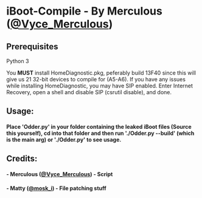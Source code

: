# iBoot-Compile - By Merculous ([@Vyce_Merculous](https://twitter.com/Vyce_Merculous))

## Prerequisites

Python 3

You <b>MUST</b> install HomeDiagnostic.pkg, peferably build 13F40 since this will give us 21 32-bit devices to compile for (A5-A6).
If you have any issues while installing HomeDiagnostic, you may have SIP enabled. Enter Internet Recovery, open a shell and disable SIP (csrutil disable), and done.

## Usage:

#### Place 'Odder.py' in your folder containing the leaked iBoot files (Source this yourself), cd into that folder and then run './Odder.py --build' (which is the main arg) or './Odder.py' to see usage.

## Credits:

#### - Merculous ([@Vyce_Merculous](https://twitter.com/Vyce_Merculous)) - Script

#### - Matty ([@mosk_i](https://twitter.com/mosk_i)) - File patching stuff
